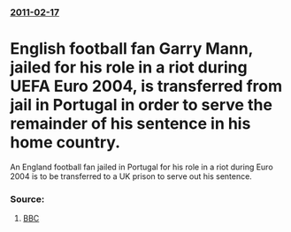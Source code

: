 ### [2011-02-17](/news/2011/02/17/index.md)

# English football fan Garry Mann, jailed for his role in a riot during UEFA Euro 2004, is transferred from jail in Portugal in order to serve the remainder of his sentence in his home country. 

An England football fan jailed in Portugal for his role in a riot during Euro 2004 is to be transferred to a UK prison to serve out his sentence.


### Source:

1. [BBC](http://www.bbc.co.uk/news/uk-england-kent-12491133)
